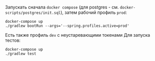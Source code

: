 Запускать сначала `docker compose` (для postgres - см. `docker-scripts/postgres/init.sql`), затем рабочий профиль `prod`:
```shell
docker-compose up
./gradlew bootRun --args='--spring.profiles.active=prod'
```
Есть также профиль `dev` с неустаревающими токенами
Для запуска тестов:
```shell
docker-compose up
./gradlew test
```
